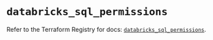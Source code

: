 # `databricks_sql_permissions`

Refer to the Terraform Registry for docs: [`databricks_sql_permissions`](https://registry.terraform.io/providers/databricks/databricks/1.91.0/docs/resources/sql_permissions).
